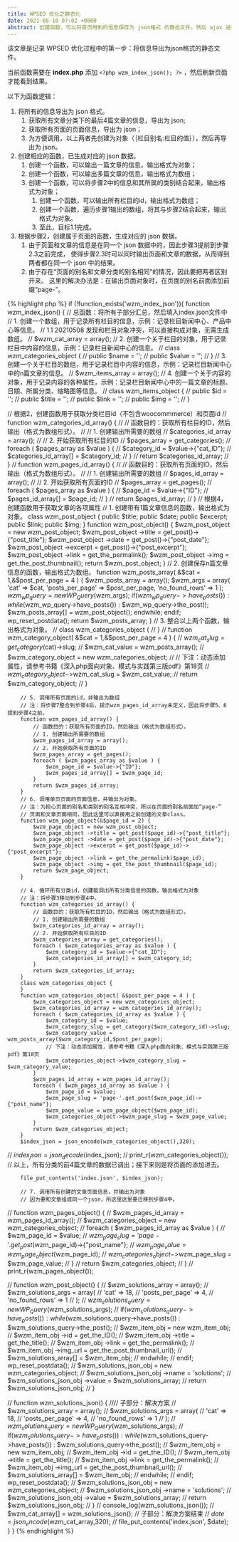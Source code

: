 ```yaml
---
title: WPSEO 优化之静态化
date: 2021-05-10 07:02 +0800
abstract: 创建函数，可以将首页用到的信息保存为 json格式 的静态文件，然后 ajax 进行调用。
---
```


该文章是记录 WPSEO 优化过程中的第一步：将信息导出为json格式的静态文件。

当前函数需要在 <b>index.php</b> 添加 `<?php wzm_index_json(); ?>` ，然后刷新页面才能看到结果。

以下为函数逻辑：
1. 将所有的信息导出为 json 格式。
    1. 获取所有文章分类下的最后4篇文章的信息，导出为 json;
    2. 获取所有页面的页面信息，导出为 json；
    3. 为方便调用，以上两者先创建为对象（｛栏目别名:栏目的值｝），然后再导出为 json。
2. 创建相应的函数，已生成对应的 json 数据。
   1. 创建一个函数，可以输出一篇文章的信息，输出格式为对象；
   2. 创建一个函数，可以输出多篇文章的信息，输出格式为数组；
   3. 创建一个函数，可以将步骤2中的信息和其所属的类别结合起来，输出格式为对象；
      1. 创建一个函数，可以输出所有栏目的id，输出格式为数组；
      2. 创建一个函数，遍历步骤1输出的数组，将其与步骤2结合起来，输出格式为对象。
      3. 至此，目标1.1完成。
3. 根据步骤2，创建属于页面的函数，生成对应的 json 数据。
   1. 由于页面和文章的信息是在同一个 json 数据中的，因此步骤3提前到步骤2.3之前完成，
      使得步骤2.3时可以同时输出页面和文章的数据，从而得到两者都在同一个 json 中的结果。
   2. 由于存在“页面的别名和文章分类的别名相同”的情况，因此要把两者区别开来。
      这里的解决办法是：在输出页面对象时，在页面的别名前面添加前缀“page-”。  

{% highlight php %}
if (!function_exists('wzm_index_json')){
function wzm_index_json() {
//        总函数：将所有子部分汇总，然后填入index.json文件中
//        1. 创建一个数组，用于记录所有栏目的信息，示例：记录栏目新闻中心、产品中心等信息。
//        1.1 20210508 发现和栏目对象冲突，可以直接构成对象，无需生成数组。
//        $wzm_cat_array = array();
//        2. 创建一个关于栏目的对象，用于记录栏目中内容的信息，示例：记录栏目新闻中心的信息。
//        class wzm_categories_object {
//            public $name = '';
//            public $value = '';
//        }
//        3. 创建一个关于栏目的数组，用于记录栏目中内容的信息，示例：记录栏目新闻中心中的n篇文章的信息。
//        $wzm_items_array = array();
//        4. 创建一个关于内容的对象，用于记录内容的各种属性，示例：记录栏目新闻中心中的一篇文章的标题、日期、所属分类、缩略图等信息。
//        class wzm_items_object {
//            public $id = '';
//            public $title = '';
//            public $link = '';
//            public $img = '';
//        }

//      根据2，创建函数用于获取分类栏目id（不包含woocommmerce）和页面id
//        function wzm_categories_id_array() {
//            // 函数目的：获取所有栏目的ID，然后输出（格式为数组形式）。
//            // 1. 创建输出所需要的数组
//            $categories_id_array = array();
//            // 2. 开始获取所有栏目的ID
//            $pages_array = get_categories();
//            foreach ( $pages_array as $value ) {
//                $category_id = $value->{"cat_ID"};
//                $categories_id_array[] = $category_id;
//            }
//            return $categories_id_array;
//        }
//        function wzm_pages_id_array() {
//            // 函数目的：获取所有页面的ID，然后输出（格式为数组形式）。
//            // 1. 创建输出所需要的数组
//            $pages_id_array = array();
//            // 2. 开始获取所有页面的ID
//            $pages_array = get_pages();
//            foreach ( $pages_array as $value ) {
//                $page_id = $value->{"ID"};
//                $pages_id_array[] = $page_id;
//            }
//            return $pages_id_array;
//        }
//      根据4，创建函数用于获取文章的各项属性
// 1. 创建带有1篇文章信息的函数，输出格式为对象。
class wzm_post_object {
   public $title;
   public $date;
   public $excerpt;
   public $link;
   public $img;
}
function wzm_post_object() {
   $wzm_post_object = new wzm_post_object;
   $wzm_post_object ->title = get_post()->{"post_title"};
   $wzm_post_object ->date = get_post()->{"post_date"};
   $wzm_post_object ->excerpt = get_post()->{"post_excerpt"};
   $wzm_post_object ->link = get_the_permalink();
   $wzm_post_object ->img = get_the_post_thumbnail();
   return $wzm_post_object;
}
// 2. 创建保存n篇文章信息的函数，输出格式为数组。
function wzm_posts_array( &$cat = 1,&$post_per_page = 4 ) {
   $wzm_posts_array = array();
   $wzm_args = array(
      'cat' => $cat,
      'posts_per_page' => $post_per_page,
      'no_found_rows' => 1
   );
   $wzm_wp_query = new WP_Query($wzm_args);
   if($wzm_wp_query->have_posts()) : while ($wzm_wp_query->have_posts()) : $wzm_wp_query->the_post();
   $wzm_posts_array[] = wzm_post_object();
   endwhile;
   endif; wp_reset_postdata();
   return $wzm_posts_array;
}
// 3. 整合以上两个函数，输出格式为对象。
//        class wzm_categories_object {
//        }
//        function wzm_category_object( &$cat = 1,&$post_per_page = 4 ) {
//            $wzm_cat_slug = get_category($cat)->slug;
//            $wzm_cat_value = wzm_posts_array();
//            $wzm_category_object = new wzm_categories_object;
//            // 下注：动态添加属性，请参考书籍《深入php面向对象、模式与实践第三版pdf》第18页
//            $wzm_category_object->$wzm_cat_slug = $wzm_cat_value;
//            return $wzm_category_object;
//        }

        // 5. 调用所有页面的id，并输出为数组
        // 注：将步骤7整合到步骤4后，提示wzm_pages_id_array未定义，因此将步骤5、6提到步骤4之前。
        function wzm_pages_id_array() {
            // 函数目的：获取所有页面的ID，然后输出（格式为数组形式）。
            // 1. 创建输出所需要的数组
            $wzm_pages_id_array = array();
            // 2. 开始获取所有页面的ID
            $wzm_pages_array = get_pages();
            foreach ( $wzm_pages_array as $value ) {
                $wzm_page_id = $value->{"ID"};
                $wzm_pages_id_array[] = $wzm_page_id;
            }
            return $wzm_pages_id_array;
        }
        // 6. 调用单页页面的页面信息，并输出为对象。
        // 注：为担心页面的别名和类别的别名互相冲突，所以在页面的别名前面加“page-”
        // 页面和文章页面相同，因此这里可以直接用之前创建的文章class。
        function wzm_page_object(&$page_id = 2) {
            $wzm_page_object = new wzm_post_object;
            $wzm_page_object ->title = get_post($page_id)->{"post_title"};
            $wzm_page_object ->date = get_post($page_id)->{"post_date"};
            $wzm_page_object ->excerpt = get_post($page_id)->{"post_excerpt"};
            $wzm_page_object ->link = get_the_permalink($page_id);
            $wzm_page_object ->img = get_the_post_thumbnail($page_id);
            return $wzm_page_object;
        }

        // 4. 循环所有分类id，创建能调出所有分类信息的函数，输出格式为对象
        // 注：将步骤3移动到步骤4中。
        function wzm_categories_id_array() {
            // 函数目的：获取所有栏目的ID，然后输出（格式为数组形式）。
            // 1. 创建输出所需要的数组
            $wzm_categories_id_array = array();
            // 2. 开始获取所有栏目的ID
            $wzm_categories_array = get_categories();
            foreach ( $wzm_categories_array as $value ) {
                $wzm_category_id = $value->{"cat_ID"};
                $wzm_categories_id_array[] = $wzm_category_id;
            }
            return $wzm_categories_id_array;
        }
        class wzm_categories_object {
        }
        function wzm_categories_object( &$post_per_page = 4 ) {
            $wzm_categories_object = new wzm_categories_object;
            $wzm_categories_id_array = wzm_categories_id_array();
            foreach ( $wzm_categories_id_array as $value ) {
                $wzm_category_id = $value;
                $wzm_category_slug = get_category($wzm_category_id)->slug;
                $wzm_category_value = wzm_posts_array($wzm_category_id,$post_per_page);
                // 下注：动态添加属性，请参考书籍《深入php面向对象、模式与实践第三版pdf》第18页
                $wzm_categories_object->$wzm_category_slug = $wzm_category_value;
            }
            $wzm_pages_id_array = wzm_pages_id_array();
            foreach ( $wzm_pages_id_array as $value ) {
                $wzm_page_id = $value;
                $wzm_page_slug = 'page-'.get_post($wzm_page_id)->{"post_name"};
                $wzm_page_value = wzm_page_object($wzm_page_id);
                $wzm_categories_object->$wzm_page_slug = $wzm_page_value;
            }
            return $wzm_categories_object;
        }
        $index_json = json_encode(wzm_categories_object(),320);
//        $index_json = json_decode($index_json);
//        print_r(wzm_categories_object());
//        以上，所有分类的前4篇文章的数据已调出；接下来则是将页面的添加进去。

        file_put_contents('index.json', $index_json);

        // 7. 调用所有创建的文章页面信息，并输出为对象
        // 因为要和文章组成同一个json，所这里这里要迁移到步骤4中。
//        function wzm_pages_object() {
//            $wzm_pages_id_array = wzm_pages_id_array();
//            $wzm_categories_object = new wzm_categories_object;
//            foreach ( $wzm_pages_id_array as $value ) {
//                $wzm_page_id = $value;
//                $wzm_page_slug = 'page-'.get_post($wzm_page_id)->{"post_name"};
//                $wzm_page_value = wzm_page_object($wzm_page_id);
//                $wzm_categories_object->$wzm_page_slug = $wzm_page_value;
//            }
//            return $wzm_categories_object;
//        }
//        print_r(wzm_pages_object());



//        function wzm_post_object() {
//            $wzm_solutions_array = array();
//            $wzm_solutions_args = array(
//                'cat'   =>  18,
//                'posts_per_page' => 4,
//                'no_found_rows'  => 1
//            );
//            $wzm_solutions_query = new WP_Query($wzm_solutions_args);
//            if($wzm_solutions_query->have_posts()) : while ($wzm_solutions_query->have_posts()) : $wzm_solutions_query->the_post();
//                $wzm_item_obj = new wzm_item_obj;
//                $wzm_item_obj ->id = get_the_ID();
//                $wzm_item_obj ->title = get_the_title();
//                $wzm_item_obj ->link = get_the_permalink();
//                $wzm_item_obj ->img_url = get_the_post_thumbnail_url();
//                $wzm_solutions_array[] = $wzm_item_obj;
//            endwhile;
//            endif; wp_reset_postdata();
//            $wzm_solutions_json_obj = new wzm_categories_object;
//            $wzm_solutions_json_obj ->name = 'solutions';
//            $wzm_solutions_json_obj ->value = $wzm_solutions_array;
//            return $wzm_solutions_json_obj;
//        }



//        function wzm_solutions_json() {
////            子部分：解决方案
//            $wzm_solutions_array = array();
//            $wzm_solutions_args = array(
//                'cat'   =>  18,
//                'posts_per_page' => 4,
//                'no_found_rows'  => 1
//            );
//            $wzm_solutions_query = new WP_Query($wzm_solutions_args);
//            if($wzm_solutions_query->have_posts()) : while ($wzm_solutions_query->have_posts()) : $wzm_solutions_query->the_post();
//                $wzm_item_obj = new wzm_item_obj;
//                $wzm_item_obj ->id = get_the_ID();
//                $wzm_item_obj ->title = get_the_title();
//                $wzm_item_obj ->link = get_the_permalink();
//                $wzm_item_obj ->img_url = get_the_post_thumbnail_url();
//                $wzm_solutions_array[] = $wzm_item_obj;
//            endwhile;
//            endif; wp_reset_postdata();
//            $wzm_solutions_json_obj = new wzm_categories_object;
//            $wzm_solutions_json_obj ->name = 'solutions';
//            $wzm_solutions_json_obj ->value = $wzm_solutions_array;
//            return $wzm_solutions_json_obj;
//        }
//        console_log(wzm_solutions_json());
//        $wzm_cat_array[] = wzm_solutions_json();
//            子部分：解决方案结束
//        $date = json_encode($wzm_cat_array,320);
//        file_put_contents('index.json', $date);
}
}
{% endhighlight %}